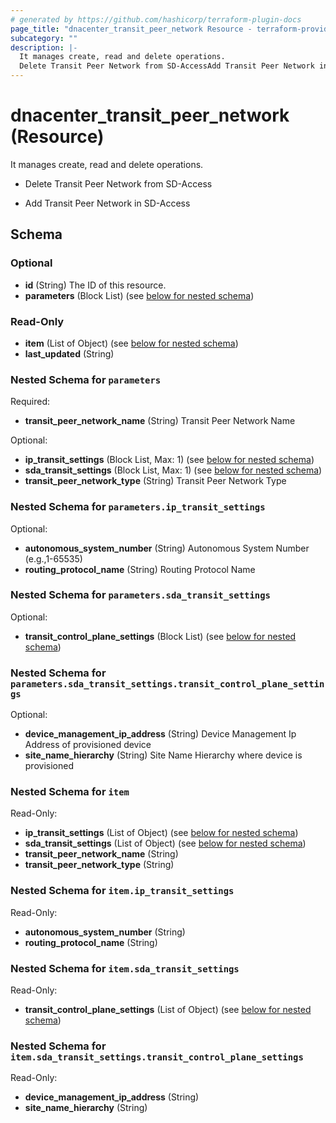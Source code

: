 ```yaml
---
# generated by https://github.com/hashicorp/terraform-plugin-docs
page_title: "dnacenter_transit_peer_network Resource - terraform-provider-dnacenter"
subcategory: ""
description: |-
  It manages create, read and delete operations.
  Delete Transit Peer Network from SD-AccessAdd Transit Peer Network in SD-Access
---
```


# dnacenter_transit_peer_network (Resource)

It manages create, read and delete operations.

- Delete Transit Peer Network from SD-Access

- Add Transit Peer Network in SD-Access



<!-- schema generated by tfplugindocs -->
## Schema

### Optional

- **id** (String) The ID of this resource.
- **parameters** (Block List) (see [below for nested schema](#nestedblock--parameters))

### Read-Only

- **item** (List of Object) (see [below for nested schema](#nestedatt--item))
- **last_updated** (String)

<a id="nestedblock--parameters"></a>
### Nested Schema for `parameters`

Required:

- **transit_peer_network_name** (String) Transit Peer Network Name

Optional:

- **ip_transit_settings** (Block List, Max: 1) (see [below for nested schema](#nestedblock--parameters--ip_transit_settings))
- **sda_transit_settings** (Block List, Max: 1) (see [below for nested schema](#nestedblock--parameters--sda_transit_settings))
- **transit_peer_network_type** (String) Transit Peer Network Type

<a id="nestedblock--parameters--ip_transit_settings"></a>
### Nested Schema for `parameters.ip_transit_settings`

Optional:

- **autonomous_system_number** (String) Autonomous System Number  (e.g.,1-65535)
- **routing_protocol_name** (String) Routing Protocol Name


<a id="nestedblock--parameters--sda_transit_settings"></a>
### Nested Schema for `parameters.sda_transit_settings`

Optional:

- **transit_control_plane_settings** (Block List) (see [below for nested schema](#nestedblock--parameters--sda_transit_settings--transit_control_plane_settings))

<a id="nestedblock--parameters--sda_transit_settings--transit_control_plane_settings"></a>
### Nested Schema for `parameters.sda_transit_settings.transit_control_plane_settings`

Optional:

- **device_management_ip_address** (String) Device Management Ip Address of provisioned device
- **site_name_hierarchy** (String) Site Name Hierarchy where device is provisioned




<a id="nestedatt--item"></a>
### Nested Schema for `item`

Read-Only:

- **ip_transit_settings** (List of Object) (see [below for nested schema](#nestedobjatt--item--ip_transit_settings))
- **sda_transit_settings** (List of Object) (see [below for nested schema](#nestedobjatt--item--sda_transit_settings))
- **transit_peer_network_name** (String)
- **transit_peer_network_type** (String)

<a id="nestedobjatt--item--ip_transit_settings"></a>
### Nested Schema for `item.ip_transit_settings`

Read-Only:

- **autonomous_system_number** (String)
- **routing_protocol_name** (String)


<a id="nestedobjatt--item--sda_transit_settings"></a>
### Nested Schema for `item.sda_transit_settings`

Read-Only:

- **transit_control_plane_settings** (List of Object) (see [below for nested schema](#nestedobjatt--item--sda_transit_settings--transit_control_plane_settings))

<a id="nestedobjatt--item--sda_transit_settings--transit_control_plane_settings"></a>
### Nested Schema for `item.sda_transit_settings.transit_control_plane_settings`

Read-Only:

- **device_management_ip_address** (String)
- **site_name_hierarchy** (String)


